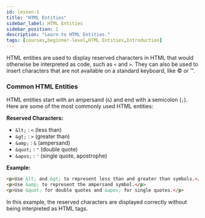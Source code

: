 ```yaml
---
id: lesson-1
title: "HTML Entities"
sidebar_label: HTML Entities
sidebar_position: 1
description: "Learn to HTML Entities."
tags: [courses,beginner-level,HTML Entities,Introduction]
---  
```



HTML entities are used to display reserved characters in HTML that would otherwise be interpreted as code, such as `<` and `>`. They can also be used to insert characters that are not available on a standard keyboard, like © or ™.

### Common HTML Entities

HTML entities start with an ampersand (`&`) and end with a semicolon (`;`). Here are some of the most commonly used HTML entities:

**Reserved Characters:**
- `&lt;` : `<` (less than)
- `&gt;` : `>` (greater than)
- `&amp;` : `&` (ampersand)
- `&quot;` : `"` (double quote)
- `&apos;` : `'` (single quote, apostrophe)

**Example:**
```html
<p>Use &lt; and &gt; to represent less than and greater than symbols.</p>
<p>Use &amp; to represent the ampersand symbol.</p>
<p>Use &quot; for double quotes and &apos; for single quotes.</p>
```

In this example, the reserved characters are displayed correctly without being interpreted as HTML tags.
